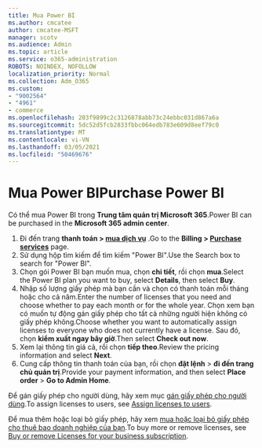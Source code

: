 ```yaml
---
title: Mua Power BI
ms.author: cmcatee
author: cmcatee-MSFT
manager: scotv
ms.audience: Admin
ms.topic: article
ms.service: o365-administration
ROBOTS: NOINDEX, NOFOLLOW
localization_priority: Normal
ms.collection: Adm_O365
ms.custom:
- "9002564"
- "4961"
- commerce
ms.openlocfilehash: 203f9899c2c3126878abb73c24ebbc031d867a6a
ms.sourcegitcommit: 5dc52d5fcb2833fbbc064edb783e609d8eef79c0
ms.translationtype: MT
ms.contentlocale: vi-VN
ms.lasthandoff: 03/05/2021
ms.locfileid: "50469676"
---
```

# <a name="purchase-power-bi"></a><span data-ttu-id="97f5b-102">Mua Power BI</span><span class="sxs-lookup"><span data-stu-id="97f5b-102">Purchase Power BI</span></span>

<span data-ttu-id="97f5b-103">Có thể mua Power BI trong **Trung tâm quản trị Microsoft 365**.</span><span class="sxs-lookup"><span data-stu-id="97f5b-103">Power BI can be purchased in the **Microsoft 365 admin center**.</span></span>

1. <span data-ttu-id="97f5b-104">Đi đến trang **thanh toán > [mua dịch vụ](https://go.microsoft.com/fwlink/p/?linkid=868433)** .</span><span class="sxs-lookup"><span data-stu-id="97f5b-104">Go to the **Billing > [Purchase services](https://go.microsoft.com/fwlink/p/?linkid=868433)** page.</span></span>
2. <span data-ttu-id="97f5b-105">Sử dụng hộp tìm kiếm để tìm kiếm "Power BI".</span><span class="sxs-lookup"><span data-stu-id="97f5b-105">Use the Search box to search for "Power BI".</span></span>
3. <span data-ttu-id="97f5b-106">Chọn gói Power BI bạn muốn mua, chọn **chi tiết**, rồi chọn **mua**.</span><span class="sxs-lookup"><span data-stu-id="97f5b-106">Select the Power BI plan you want to buy, select **Details**, then select **Buy**.</span></span>
4. <span data-ttu-id="97f5b-107">Nhập số lượng giấy phép mà bạn cần và chọn có thanh toán mỗi tháng hoặc cho cả năm.</span><span class="sxs-lookup"><span data-stu-id="97f5b-107">Enter the number of licenses that you need and choose whether to pay each month or for the whole year.</span></span> <span data-ttu-id="97f5b-108">Chọn xem bạn có muốn tự động gán giấy phép cho tất cả những người hiện không có giấy phép không.</span><span class="sxs-lookup"><span data-stu-id="97f5b-108">Choose whether you want to automatically assign licenses to everyone who does not currently have a license.</span></span> <span data-ttu-id="97f5b-109">Sau đó, chọn **kiểm xuất ngay bây giờ**.</span><span class="sxs-lookup"><span data-stu-id="97f5b-109">Then select **Check out now**.</span></span>
5. <span data-ttu-id="97f5b-110">Xem lại thông tin giá cả, rồi chọn **tiếp theo**.</span><span class="sxs-lookup"><span data-stu-id="97f5b-110">Review the pricing information and select **Next**.</span></span>
6. <span data-ttu-id="97f5b-111">Cung cấp thông tin thanh toán của bạn, rồi chọn **đặt lệnh**  >  **đi đến trang chủ quản trị**.</span><span class="sxs-lookup"><span data-stu-id="97f5b-111">Provide your payment information, and then select **Place order** > **Go to Admin Home**.</span></span>

<span data-ttu-id="97f5b-112">Để gán giấy phép cho người dùng, hãy xem mục [gán giấy phép cho người dùng](https://docs.microsoft.com/microsoft-365/admin/manage/assign-licenses-to-users).</span><span class="sxs-lookup"><span data-stu-id="97f5b-112">To assign licenses to users, see [Assign licenses to users](https://docs.microsoft.com/microsoft-365/admin/manage/assign-licenses-to-users).</span></span>

<span data-ttu-id="97f5b-113">Để mua thêm hoặc loại bỏ giấy phép, hãy xem [mua hoặc loại bỏ giấy phép cho thuê bao doanh nghiệp của bạn](https://docs.microsoft.com/microsoft-365/commerce/licenses/buy-licenses).</span><span class="sxs-lookup"><span data-stu-id="97f5b-113">To buy more or remove licenses, see [Buy or remove Licenses for your business subscription](https://docs.microsoft.com/microsoft-365/commerce/licenses/buy-licenses).</span></span>